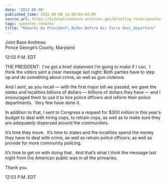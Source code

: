 ```yaml
---
date: '2022-06-08'
published_time: 2022-06-08 13:09:04-04:00
source_url: https://bidenwhitehouse.archives.gov/briefing-room/speeches-remarks/2022/06/08/remarks-by-president-biden-before-air-force-one-departure-17/
tags: speeches-remarks
title: "Remarks by President\_Biden Before Air Force One\_Departure"
---
```

 
Joint Base Andrews  
Prince George’s County, Maryland

12:02 P.M. EDT

  
THE PRESIDENT:  I’ve got a brief statement I’m going to make if I can. 
I think the voters sent a clear message last night: Both parties have to
step up and do something about crime, as well as gun violence. 

And I sent, as you recall — with the first major bill we passed, we gave
the states and localities billions of dollars — billions of dollars they
have — and I encouraged them to use it to hire police officers and
reform their police departments.  Very few have done it.

In addition to that, I sent to Congress a request for $300 million in
this year’s budget to deal with hiring cops, to retrain cops, as well as
to make sure they are adequately dispersed around the communities. 

It’s time they move.  It’s time to states and the localities spend the
money they have to deal with crime, as well as retrain police officers,
as well as provide for more community policing. 

It’s time to get on with doing that.  And that’s what I think the
message last night from the American public was in all the primaries. 

Thank you.

12:03 P.M. EDT
